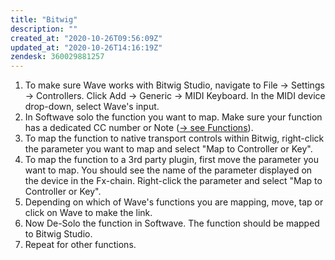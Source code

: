 ```yaml
---
title: "Bitwig"
description: ""
created_at: "2020-10-26T09:56:09Z"
updated_at: "2020-10-26T14:16:19Z"
zendesk: 360029881257
---
```


1. To make sure Wave works with Bitwig Studio, navigate to File → Settings → Controllers. Click Add → Generic → MIDI Keyboard. In the MIDI device drop-down, select Wave's input.
2. In Softwave solo the function you want to map. Make sure your function has a dedicated CC number or Note ([→ see Functions](/wave-for-music/functions/tilt-pan-roll/)).
3. To map the function to native transport controls within Bitwig, right-click the parameter you want to map and select "Map to Controller or Key".
4. To map the function to a 3rd party plugin, first move the parameter you want to map. You should see the name of the parameter displayed on the device in the Fx-chain. Right-click the parameter and select "Map to Controller or Key".
5. Depending on which of Wave's functions you are mapping, move, tap or click on Wave to make the link.
6. Now De-Solo the function in Softwave. The function should be mapped to Bitwig Studio.
7. Repeat for other functions.
